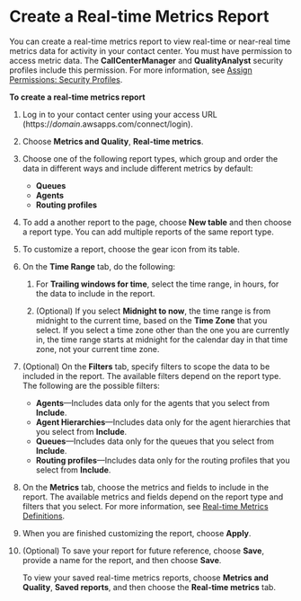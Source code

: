 # Create a Real\-time Metrics Report<a name="create-real-time-report"></a>

You can create a real\-time metrics report to view real\-time or near\-real time metrics data for activity in your contact center\. You must have permission to access metric data\. The **CallCenterManager** and **QualityAnalyst** security profiles include this permission\. For more information, see [Assign Permissions: Security Profiles](connect-security-profiles.md)\.

**To create a real\-time metrics report**

1. Log in to your contact center using your access URL \(https://*domain*\.awsapps\.com/connect/login\)\.

1. Choose **Metrics and Quality**, **Real\-time metrics**\.

1. Choose one of the following report types, which group and order the data in different ways and include different metrics by default:
   + **Queues**
   + **Agents**
   + **Routing profiles**

1. To add a another report to the page, choose **New table** and then choose a report type\. You can add multiple reports of the same report type\.

1. To customize a report, choose the gear icon from its table\.

1. On the **Time Range** tab, do the following:

   1. For **Trailing windows for time**, select the time range, in hours, for the data to include in the report\.

   1. \(Optional\) If you select **Midnight to now**, the time range is from midnight to the current time, based on the **Time Zone** that you select\. If you select a time zone other than the one you are currently in, the time range starts at midnight for the calendar day in that time zone, not your current time zone\.

1. \(Optional\) On the **Filters** tab, specify filters to scope the data to be included in the report\. The available filters depend on the report type\. The following are the possible filters:
   + **Agents**—Includes data only for the agents that you select from **Include**\.
   + **Agent Hierarchies**—Includes data only for the agent hierarchies that you select from **Include**\.
   + **Queues**—Includes data only for the queues that you select from **Include**\.
   + **Routing profiles**—Includes data only for the routing profiles that you select from **Include**\.

1. On the **Metrics** tab, choose the metrics and fields to include in the report\. The available metrics and fields depend on the report type and filters that you select\. For more information, see [Real\-time Metrics Definitions](real-time-metrics-definitions.md)\.

1. When you are finished customizing the report, choose **Apply**\.

1. \(Optional\) To save your report for future reference, choose **Save**, provide a name for the report, and then choose **Save**\.

   To view your saved real\-time metrics reports, choose **Metrics and Quality**, **Saved reports**, and then choose the **Real\-time metrics** tab\.